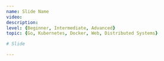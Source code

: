 ```yaml
---
name: Slide Name
video: 
description: 
level: {Beginner, Intermediate, Advanced}
topic: {Go, Kubernetes, Docker, Web, Distributed Systems}

# Slide 

---
```

